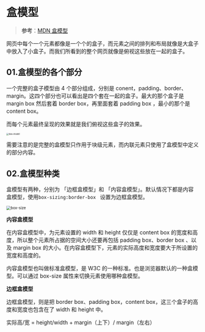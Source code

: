 # 盒模型

> **参考**：[MDN 盒模型](https://developer.mozilla.org/zh-CN/docs/Learn/CSS/Building_blocks/The_box_model) 

网页中每个一个元素都像是一个个的盒子，而元素之间的排列和布局就像是大盒子中放入了小盒子。而我们所看到的整个网页就像是俯视这些放在一起的盒子。

## 01.盒模型的各个部分

一个完整的盒子模型由 4 个部分组成，分别是 conent，padding、border、margin。这四个部分也可以看出是四个套在一起的盒子。最大的那个盒子是 margin box 然后套着 border box，再里面套着 padding box ，最小的那个是 content box。

而每个元素最终呈现的效果就是我们俯视这些盒子的效果。

<img src="https://uploadfiles.nowcoder.com/images/20191016/138549510_1571192703575_F65244E03F1CC2B16471E8ADC4821E42" alt="box-model" style="zoom: 40%;" />

需要注意的是完整的盒模型只作用于块级元素，而内联元素只使用了盒模型中定义的部分内容。

## 02.盒模型种类

盒模型有两种，分别为 「边框盒模型」和 「内容盒模型」。默认情况下都是内容盒模型，使用`box-sizing:border-box ` 设置为边框盒模型。

<img src="https://connorshea.gitlab.io/images/posts/css-that-doesnt-suck/content-box-vs-border-box.png" alt="box-size" style="zoom:70%;" />

**内容盒模型**

在内容盒模型中，为元素设置的 width 和 height 仅仅是 content box 的宽度和高度，所以整个元素所占据的空间大小还要再包括 padding box、border box 、以及 margin box 的大小。在内容盒模型下，元素的实际高度和宽度要大于所设置的宽度和高度的。

内容盒模型也叫做标准盒模型，是 W3C 的一种标准。也是浏览器默认的一种盒模型。可以通过 box-size 属性来切换元素使用哪种盒模型。

**边框盒模型**

边框盒模型，则是把 border box、padding box，content box，这三个盒子的高度和宽度也包含在了 width 和 height 中。

实际高/宽 = height/width + margin（上下）/ margin（左右）





